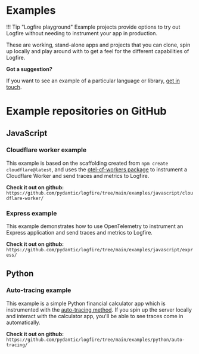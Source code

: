 # Examples

!!! Tip "Logfire playground"
Example projects provide options to try out Logfire without needing to instrument your app in production.

These are working, stand-alone apps and projects that you can clone, spin up locally and play around with to get a feel for the different capabilities of Logfire.

**Got a suggestion?**

If you want to see an example of a particular language or library, [get in touch](help.md).

# Example repositories on GitHub

## JavaScript

### Cloudflare worker example

This example is based on the scaffolding created from `npm create cloudflare@latest`, and uses the [otel-cf-workers package](https://github.com/evanderkoogh/otel-cf-workers) to instrument a Cloudflare Worker and send traces and metrics to Logfire.

**Check it out on github:**
`https://github.com/pydantic/logfire/tree/main/examples/javascript/cloudflare-worker/`

### Express example

This example demonstrates how to use OpenTelemetry to instrument an Express application and send traces and metrics to Logfire.

**Check it out on github:**
`https://github.com/pydantic/logfire/tree/main/examples/javascript/express/`


## Python

### Auto-tracing example

This example is a simple Python financial calculator app which is instrumented with the [auto-tracing method](guides/onboarding-checklist/add-auto-tracing.md). If you spin up the server locally and interact with the calculator app, you'll be able to see traces come in automatically.

**Check it out on github:**
`https://github.com/pydantic/logfire/tree/main/examples/python/auto-tracing/`
